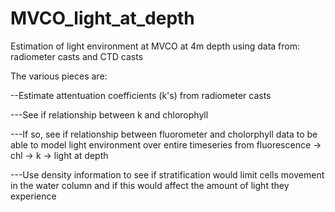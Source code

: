 # MVCO_light_at_depth

Estimation of light environment at MVCO at 4m depth using data from:
radiometer casts and CTD casts

The various pieces are:

--Estimate attentuation coefficients (k's) from radiometer casts

---See if relationship between k and chlorophyll

---If so, see if relationship between fluorometer and cholorphyll data to be able to model light environment over entire timeseries from    fluorescence -> chl -> k -> light at depth

---Use density information to see if stratification would limit cells movement in the water column and if this would affect the amount of light they experience
